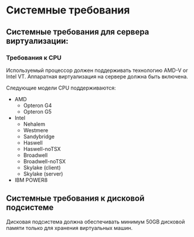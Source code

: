 # Системные требования

## Системные требования для сервера виртуализации:

### Требования к  CPU

Используемый процессор должен поддерживать технологию AMD-V or Intel VT. Аппаратная виртуализация на сервере должна быть включена.

Следующие модели CPU поддерживаются:

* AMD
  * Opteron G4
  * Opteron G5
* Intel
  * Nehalem
  * Westmere
  * Sandybridge
  * Haswell
  * Haswell-noTSX
  * Broadwell
  * Broadwell-noTSX
  * Skylake \(client\)
  * Skylake \(server\)
* IBM POWER8

## Системные требования к дисковой подсистеме

Дисковая подсистема должна обеспечивать минимум 50GB дисковой памяти только для хранения виртуальных машин.

